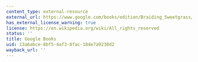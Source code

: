 ```yaml
---
content_type: external-resource
external_url: https://www.google.com/books/edition/Braiding_Sweetgrass/vmM9BAAAQBAJ?hl=en&gbpv=1
has_external_license_warning: true
license: https://en.wikipedia.org/wiki/All_rights_reserved
status: ''
title: Google Books
uid: 13a6abce-8bf5-4af3-8fac-184e7a9230d2
wayback_url: ''
---
```

